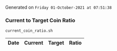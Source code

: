 Generated on `Friday 01-October-2021 at 07:51:38`

### Current to Target Coin Ratio
`current_coin_ratio.sh`

Date|Current|Target|Ratio
---|---|---|---
